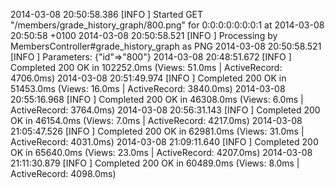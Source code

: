 2014-03-08 20:50:58.386 [INFO ] Started GET "/members/grade_history_graph/800.png" for 0:0:0:0:0:0:0:1 at 2014-03-08 20:50:58 +0100
2014-03-08 20:50:58.521 [INFO ] Processing by MembersController#grade_history_graph as PNG
2014-03-08 20:50:58.521 [INFO ] Parameters: {"id"=>"800"}
2014-03-08 20:48:51.672 [INFO ] Completed 200 OK in 102252.0ms (Views: 51.0ms | ActiveRecord: 4706.0ms)
2014-03-08 20:51:49.974 [INFO ] Completed 200 OK in 51453.0ms (Views: 16.0ms | ActiveRecord: 3840.0ms)
2014-03-08 20:55:16.968 [INFO ] Completed 200 OK in 46308.0ms (Views: 6.0ms | ActiveRecord: 3764.0ms)
2014-03-08 20:56:31.143 [INFO ] Completed 200 OK in 46154.0ms (Views: 7.0ms | ActiveRecord: 4217.0ms)
2014-03-08 21:05:47.526 [INFO ] Completed 200 OK in 62981.0ms (Views: 31.0ms | ActiveRecord: 4031.0ms)
2014-03-08 21:09:11.640 [INFO ] Completed 200 OK in 65640.0ms (Views: 23.0ms | ActiveRecord: 4207.0ms)
2014-03-08 21:11:30.879 [INFO ] Completed 200 OK in 60489.0ms (Views: 8.0ms | ActiveRecord: 4098.0ms)
